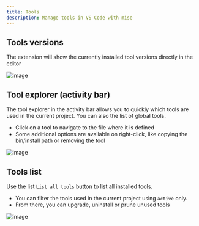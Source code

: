 ```yaml
---
title: Tools
description: Manage tools in VS Code with mise
---
```


## Tools versions

The extension will show the currently installed tool versions directly in the
editor

![image](https://github.com/user-attachments/assets/24b00737-8fcf-4d01-a2b4-37b34909c262)

## Tool explorer (activity bar)

The tool explorer in the activity bar allows you to quickly which tools are used
in the current project. You can also the list of global tools.

- Click on a tool to navigate to the file where it is defined
- Some additional options are available on right-click, like copying the
  bin/install path or removing the tool

![image](https://github.com/user-attachments/assets/d641bc9b-13ca-487f-8e88-8cfe1df789be)

## Tools list

Use the list `List all tools` button to list all installed tools.

- You can filter the tools used in the current project using `active` only.
- From there, you can upgrade, uninstall or prune unused tools

![image](https://github.com/user-attachments/assets/1ea60303-2f3e-4e9f-84f0-38647d5a93fa)
